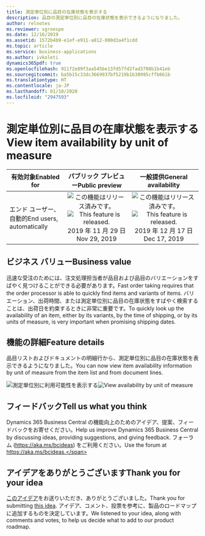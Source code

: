 ```yaml
---
title: 測定単位別に品目の在庫状態を表示する
description: 品目の測定単位別に品目の在庫状態を表示できるようになりました。
author: relnotes
ms.reviewer: sgroespe
ms.date: 12/16/2019
ms.assetid: 1572b4b9-e1ef-e911-a812-000d3a4f1cdd
ms.topic: article
ms.service: business-applications
ms.author: ivkoleti
dynamics365pdf: true
ms.openlocfilehash: 911f2e89f3aa545be13fd57fd2fad3798b1b41eb
ms.sourcegitcommit: ba5b15c33dc3669937bf5219b1b38995cffb661b
ms.translationtype: HT
ms.contentlocale: ja-JP
ms.lasthandoff: 01/10/2020
ms.locfileid: "2947593"
---
```

# <a name="view-item-availability-by-unit-of-measure"></a><span data-ttu-id="8b20b-103">測定単位別に品目の在庫状態を表示する</span><span class="sxs-lookup"><span data-stu-id="8b20b-103">View item availability by unit of measure</span></span>


| <span data-ttu-id="8b20b-104">有効対象</span><span class="sxs-lookup"><span data-stu-id="8b20b-104">Enabled for</span></span>    |  <span data-ttu-id="8b20b-105">パブリック プレビュー</span><span class="sxs-lookup"><span data-stu-id="8b20b-105">Public preview</span></span> | <span data-ttu-id="8b20b-106">一般提供</span><span class="sxs-lookup"><span data-stu-id="8b20b-106">General availability</span></span> | 
| ---------- | :----------: |:----------: |
|<span data-ttu-id="8b20b-107">エンド ユーザー、自動的</span><span class="sxs-lookup"><span data-stu-id="8b20b-107">End users, automatically</span></span>|<span data-ttu-id="8b20b-108">![この機能はリリース済みです。](/dynamics365-release-plan/media/green-checkmark.png "この機能はリリース済みです。")</span><span class="sxs-lookup"><span data-stu-id="8b20b-108">![This feature is released.](/dynamics365-release-plan/media/green-checkmark.png "This feature is released.")</span></span> <span data-ttu-id="8b20b-109">2019 年 11 月 29 日</span><span class="sxs-lookup"><span data-stu-id="8b20b-109">Nov 29, 2019</span></span>| <span data-ttu-id="8b20b-110">![この機能はリリース済みです。](/dynamics365-release-plan/media/green-checkmark.png "この機能はリリース済みです。")</span><span class="sxs-lookup"><span data-stu-id="8b20b-110">![This feature is released.](/dynamics365-release-plan/media/green-checkmark.png "This feature is released.")</span></span> <span data-ttu-id="8b20b-111">2019 年 12 月 17 日</span><span class="sxs-lookup"><span data-stu-id="8b20b-111">Dec 17, 2019</span></span>|


## <a name="business-value"></a><span data-ttu-id="8b20b-112">ビジネス バリュー</span><span class="sxs-lookup"><span data-stu-id="8b20b-112">Business value</span></span>
<!-- bv start -->
<span data-ttu-id="8b20b-113">迅速な受注のためには、注文処理担当者が品目および品目のバリエーションをすばやく見つけることができる必要があります。</span><span class="sxs-lookup"><span data-stu-id="8b20b-113">Fast order taking requires that the order processor is able to quickly find items and variants of items.</span></span> <span data-ttu-id="8b20b-114">バリエーション、出荷時間、または測定単位別に品目の在庫状態をすばやく検索することは、出荷日を約束するときに非常に重要です。</span><span class="sxs-lookup"><span data-stu-id="8b20b-114">To quickly look up the availability of an item, either by its variants, by the time of shipping, or by its units of measure, is very important when promising shipping dates.</span></span>
<!-- bv end -->



## <a name="feature-details"></a><span data-ttu-id="8b20b-115">機能の詳細</span><span class="sxs-lookup"><span data-stu-id="8b20b-115">Feature details</span></span>
<!--feature detail start -->
<span data-ttu-id="8b20b-116">品目リストおよびドキュメントの明細行から、測定単位別に品目の在庫状態を表示できるようになりました。</span><span class="sxs-lookup"><span data-stu-id="8b20b-116">You can now view item availability information by unit of measure from the item list and from document lines.</span></span> 


<span data-ttu-id="8b20b-117">![測定単位別に利用可能性を表示する](media/view-item-availability-uom.png "測定単位別に利用可能性を表示する")</span><span class="sxs-lookup"><span data-stu-id="8b20b-117">![View availability by unit of measure](media/view-item-availability-uom.png "View availability by unit of measure")</span></span>
<!--feature detail end -->






## <a name="tell-us-what-you-think"></a><span data-ttu-id="8b20b-118">フィードバック</span><span class="sxs-lookup"><span data-stu-id="8b20b-118">Tell us what you think</span></span>
<span data-ttu-id="8b20b-119">Dynamics 365 Business Central の機能向上のためのアイデア、提案、フィードバックをお寄せください。</span><span class="sxs-lookup"><span data-stu-id="8b20b-119">Help us improve Dynamics 365 Business Central by discussing ideas, providing suggestions, and giving feedback.</span></span> <span data-ttu-id="8b20b-120">フォーラム (https://aka.ms/bcideas) をご利用ください。</span><span class="sxs-lookup"><span data-stu-id="8b20b-120">Use the forum at https://aka.ms/bcideas.</span></span>



## <a name="thank-you-for-your-idea"></a><span data-ttu-id="8b20b-121">アイデアをありがとうございます</span><span class="sxs-lookup"><span data-stu-id="8b20b-121">Thank you for your idea</span></span>
<span data-ttu-id="8b20b-122">[このアイデア](https://experience.dynamics.com/ideas/idea/?ideaid=181725f4-edf4-e811-a140-0003ff689718)をお送りいただき、ありがとうございました。</span><span class="sxs-lookup"><span data-stu-id="8b20b-122">Thank you for submitting [this idea](https://experience.dynamics.com/ideas/idea/?ideaid=181725f4-edf4-e811-a140-0003ff689718).</span></span> <span data-ttu-id="8b20b-123">アイデア、コメント、投票を参考に、製品のロードマップに追加するものを決定しています。</span><span class="sxs-lookup"><span data-stu-id="8b20b-123">We listened to your idea, along with comments and votes, to help us decide what to add to our product roadmap.</span></span>
